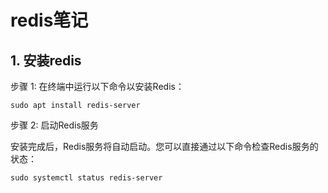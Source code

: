 # redis笔记

## 1. 安装redis

步骤 1: 在终端中运行以下命令以安装Redis：

```
sudo apt install redis-server
```



步骤 2: 启动Redis服务

安装完成后，Redis服务将自动启动。您可以直接通过以下命令检查Redis服务的状态：

```
sudo systemctl status redis-server
```





